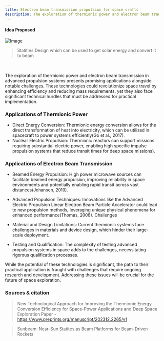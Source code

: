 ```yaml
---
title: Electron beam transmission propulsion for space crafts
description: The exploration of thermionic power and electron beam transmission in advanced propulsion systems presents promising applications alongside notable challenges
---
```


#### Idea Proposed
![Image](https://github.com/user-attachments/assets/770471d5-1030-405e-b215-0b1fa40b12dd)

> Statities Design which can be used to get solar energy and convert it to beam

<br>
<br>
The exploration of thermionic power and electron beam transmission in advanced propulsion systems presents promising applications alongside notable challenges. These technologies could revolutionize space travel by enhancing efficiency and reducing mass requirements, yet they also face significant technical hurdles that must be addressed for practical implementation.

### Applications of Thermionic Power

- Direct Energy Conversion: Thermionic energy conversion allows for the direct transformation of heat into electricity, which can be utilized in spacecraft to power systems efficiently(Go et al., 2017).
- Nuclear Electric Propulsion: Thermionic reactors can support missions requiring substantial electric power, enabling high specific impulse propulsion systems that reduce transit times for deep space missions).

### Applications of Electron Beam Transmission

- Beamed Energy Propulsion: High power microwave sources can facilitate beamed energy propulsion, improving reliability in space environments and potentially enabling rapid transit across vast distances(Johansen, 2010).
 
- Advanced Propulsion Techniques: Innovations like the Advanced Electric Propulsion Linear Electron Beam Particle Accelerator could lead to new propulsion methods, leveraging unique physical phenomena for enhanced performance(Thomas, 2008).
Challenges

- Material and Design Limitations: Current thermionic systems face challenges in materials and device design, which hinder their large-scale deployment.

- Testing and Qualification: The complexity of testing advanced propulsion systems in space adds to the challenges, necessitating rigorous qualification processes.

While the potential of these technologies is significant, the path to their practical application is fraught with challenges that require ongoing research and development. Addressing these issues will be crucial for the future of space exploration.

### Sources & citation

> New Technological Approach for Improving the Thermionic Energy Conversion Efficiency for Space-Power Applications and Deep Space Exploration Paper - https://www.preprints.org/manuscript/202312.2265/v1

> Sunbeam: Near-Sun Statites as Beam Platforms for Beam-Driven Rockets